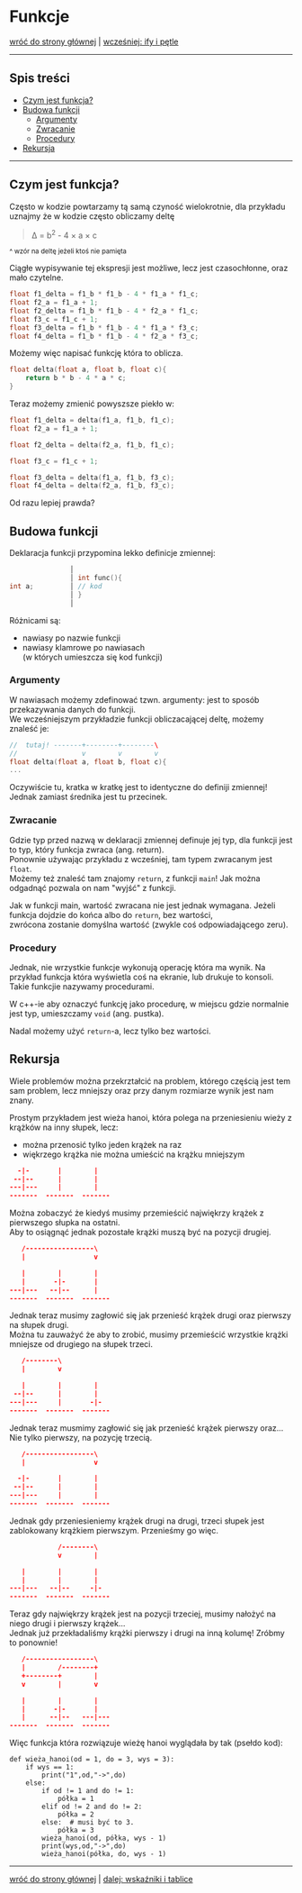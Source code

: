 # Funkcje

[wróć do strony głównej](../README.md) | [wcześniej: ify i pętle](ifs_n_loops.md)

***

## Spis treści

- [Czym jest funkcja?](#czym-jest-funkcja)
- [Budowa funkcji](#budowa-funkcji)
  - [Argumenty](#argumenty)
  - [Zwracanie](#zwracanie)
  - [Procedury](#procedury)
- [Rekursja](#rekursja)

***

## Czym jest funkcja?

Często w kodzie powtarzamy tą samą czyność wielokrotnie, dla przykładu uznajmy że w kodzie często obliczamy deltę

> Δ = b<sup>2</sup> - 4 × a × c

<sup>^ wzór na deltę jeżeli ktoś nie pamięta</sup>

Ciągłe wypisywanie tej ekspresji jest możliwe, lecz jest czasochłonne, oraz mało czytelne.

```c++
float f1_delta = f1_b * f1_b - 4 * f1_a * f1_c;
float f2_a = f1_a + 1;
float f2_delta = f1_b * f1_b - 4 * f2_a * f1_c;
float f3_c = f1_c + 1;
float f3_delta = f1_b * f1_b - 4 * f1_a * f3_c;
float f4_delta = f1_b * f1_b - 4 * f2_a * f3_c;
```

Możemy więc napisać funkcję która to oblicza.

```c++
float delta(float a, float b, float c){
	return b * b - 4 * a * c;
}
```

Teraz możemy zmienić powyszsze piekło w:

```c++
float f1_delta = delta(f1_a, f1_b, f1_c);
float f2_a = f1_a + 1;

float f2_delta = delta(f2_a, f1_b, f1_c);

float f3_c = f1_c + 1;

float f3_delta = delta(f1_a, f1_b, f3_c);
float f4_delta = delta(f2_a, f1_b, f3_c);
```

Od razu lepiej prawda?

## Budowa funkcji

Deklaracja funkcji przypomina lekko definicje zmiennej:

```c++
               │
               │ int func(){
int a;         │ // kod
               │ }
               │
```

Różnicami są:

- nawiasy po nazwie funkcji
- nawiasy klamrowe po nawiasach  
  (w których umieszcza się kod funkcji)

### Argumenty

W nawiasach możemy zdefinować tzwn. argumenty: jest to sposób przekazywania danych do funkcji.  
We wcześniejszym przykładzie funkcji obliczacającej deltę, możemy znaleść je:

```c++
//  tutaj! -------+--------+--------\
//                v        v        v
float delta(float a, float b, float c){
...
```

Oczywiście tu, kratka w kratkę jest to identyczne do definiji zmiennej!  
Jednak zamiast średnika jest tu przecinek.

### Zwracanie

Gdzie typ przed nazwą w deklaracji zmiennej definuje jej typ, dla funkcji jest to typ, który funkcja zwraca (ang. return).  
Ponownie używając przykładu z wcześniej, tam typem zwracanym jest `float`.  
Możemy też znaleść tam znajomy `return`, z funkcji `main`! Jak można odgadnąć pozwala on nam "wyjść" z funkcji.

Jak w funkcji main, wartość zwracana nie jest jednak wymagana. Jeżeli funkcja dojdzie do końca albo do `return`, bez wartości,  
zwrócona zostanie domyślna wartość (zwykle coś odpowiadającego zeru).

### Procedury

Jednak, nie wrzystkie funkcje wykonują operację która ma wynik. Na przykład funkcja która wyświetla coś na ekranie, lub drukuje to konsoli.  
Takie funkcjie nazywamy procedurami.

W c++-ie aby oznaczyć funkcję jako procedurę, w miejscu gdzie normalnie jest typ, umieszczamy `void` (ang. pustka).

Nadal możemy użyć `return`-a, lecz tylko bez wartości.

## Rekursja

Wiele problemów można przekrztałcić na problem, którego częścią jest tem sam problem, lecz mniejszy oraz przy danym rozmiarze wynik jest nam znany.

Prostym przykładem jest wieża hanoi, która polega na przeniesieniu wieży z krążków na inny słupek, lecz:

- można przenosić tylko jeden krążek na raz
- więkrzego krążka nie można umieścić na krążku mniejszym

```json
  -|-       |        |
 --|--      |        |
---|---     |        |
-------  -------  -------
```

Można zobaczyć że kiedyś musimy przemieścić najwiękrzy krążek z pierwszego słupka na ostatni.  
Aby to osiągnąć jednak pozostałe krążki muszą być na pozycji drugiej.

```json
   /-----------------\
   |                 v

   |        |        |
   |       -|-       |
---|---   --|--      |
-------  -------  -------
```

Jednak teraz musimy zagłowić się jak przenieść krążek drugi oraz pierwszy na słupek drugi.  
Można tu zauważyć że aby to zrobić, musimy przemieścić wrzystkie krążki mniejsze od drugiego na słupek trzeci.

```json
   /--------\
   |        v

   |        |        |
 --|--      |        |
---|---     |       -|-
-------  -------  -------
```

Jednak teraz musmimy zagłowić się jak przenieść krążek pierwszy oraz... Nie tylko pierwszy, na pozycję trzecią.

```json
   /-----------------\
   |                 v

  -|-       |        |
 --|--      |        |
---|---     |        |
-------  -------  -------
```


Jednak gdy przeniesieniemy krążek drugi na drugi, trzeci słupek jest zablokowany krążkiem pierwszym. Przenieśmy go więc.

```json
            /--------\
            v        |

   |        |        |
   |        |        |
---|---   --|--     -|-
-------  -------  -------
```

Teraz gdy najwiękrzy krążek jest na pozycji trzeciej, musimy nałożyć na niego drugi i pierwszy krążek...  
Jednak już przekładaliśmy krążki pierwszy i drugi na inną kolumę! Zróbmy to ponownie!

```json
   /-----------------\
   |        /--------+
   +--------+        |
   v        |        v

   |        |        |
   |       -|-       |
   |      --|--   ---|---
-------  -------  -------
```

Więc funkcja która rozwiązuje wieżę hanoi wyglądała by tak (psełdo kod):

```
def wieża_hanoi(od = 1, do = 3, wys = 3):
	if wys == 1:
		print("1",od,"->",do)
	else:
		if od != 1 and do != 1:
			półka = 1
		elif od != 2 and do != 2:
			półka = 2
		else:  # musi być to 3.
			półka = 3
		wieża_hanoi(od, półka, wys - 1)
		print(wys,od,"->",do)
		wieża_hanoi(półka, do, wys - 1)
```

<!-- Tak. Jest to python :P -->

***

[wróć do strony głównej](../README.md) | [dalej: wskaźniki i tablice](pointers.md)
